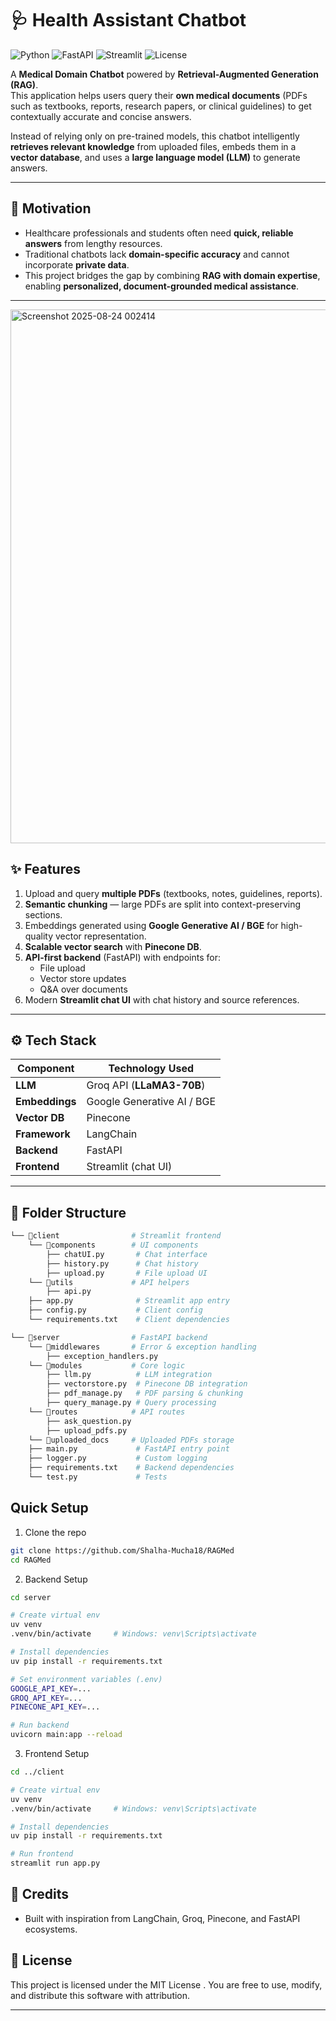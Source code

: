 # 🩺 Health Assistant Chatbot  

![Python](https://img.shields.io/badge/Python-3.10-blue)    ![FastAPI](https://img.shields.io/badge/FastAPI-Backend-success)     ![Streamlit](https://img.shields.io/badge/Streamlit-Frontend-red)     ![License](https://img.shields.io/badge/License-MIT-green)


A **Medical Domain Chatbot** powered by **Retrieval-Augmented Generation (RAG)**.  
This application helps users query their **own medical documents** (PDFs such as textbooks, reports, research papers, or clinical guidelines) to get contextually accurate and concise answers.  

Instead of relying only on pre-trained models, this chatbot intelligently **retrieves relevant knowledge** from uploaded files, embeds them in a **vector database**, and uses a **large language model (LLM)** to generate answers.  

---

## 🌟 Motivation  

- Healthcare professionals and students often need **quick, reliable answers** from lengthy resources.  
- Traditional chatbots lack **domain-specific accuracy** and cannot incorporate **private data**.  
- This project bridges the gap by combining **RAG with domain expertise**, enabling **personalized, document-grounded medical assistance**.  

---
<img width="1893" height="854" alt="Screenshot 2025-08-24 002414" src="https://github.com/user-attachments/assets/7d26b579-b911-4b2d-95e9-84dd1a57ea38" />

## ✨ Features  

1. Upload and query **multiple PDFs** (textbooks, notes, guidelines, reports).  
2. **Semantic chunking** — large PDFs are split into context-preserving sections.  
3. Embeddings generated using **Google Generative AI / BGE** for high-quality vector representation.  
4. **Scalable vector search** with **Pinecone DB**.  
5. **API-first backend** (FastAPI) with endpoints for:  
   - File upload  
   - Vector store updates  
   - Q&A over documents  
6. Modern **Streamlit chat UI** with chat history and source references.  

---

## ⚙️ Tech Stack  

| Component      | Technology Used                  |
| -------------- | -------------------------------- |
| **LLM**        | Groq API (**LLaMA3-70B**)        |
| **Embeddings** | Google Generative AI / BGE       |
| **Vector DB**  | Pinecone                         |
| **Framework**  | LangChain                        |
| **Backend**    | FastAPI                          |
| **Frontend**   | Streamlit (chat UI)              |

---
## 📁 Folder Structure

```bash
└── 📁client                # Streamlit frontend
    └── 📁components        # UI components
        ├── chatUI.py       # Chat interface
        ├── history.py      # Chat history
        ├── upload.py       # File upload UI
    └── 📁utils             # API helpers
        ├── api.py
    ├── app.py              # Streamlit app entry
    ├── config.py           # Client config
    └── requirements.txt    # Client dependencies

└── 📁server                # FastAPI backend
    └── 📁middlewares       # Error & exception handling
        ├── exception_handlers.py
    └── 📁modules           # Core logic
        ├── llm.py          # LLM integration
        ├── vectorstore.py  # Pinecone DB integration
        ├── pdf_manage.py   # PDF parsing & chunking
        ├── query_manage.py # Query processing
    └── 📁routes            # API routes
        ├── ask_question.py
        ├── upload_pdfs.py
    └── 📁uploaded_docs     # Uploaded PDFs storage
    ├── main.py             # FastAPI entry point
    ├── logger.py           # Custom logging
    ├── requirements.txt    # Backend dependencies
    └── test.py             # Tests
```

## Quick Setup

1. Clone the repo
```bash
git clone https://github.com/Shalha-Mucha18/RAGMed
cd RAGMed

```
2. Backend Setup
```bash
cd server

# Create virtual env
uv venv
.venv/bin/activate     # Windows: venv\Scripts\activate

# Install dependencies
uv pip install -r requirements.txt

# Set environment variables (.env)
GOOGLE_API_KEY=...
GROQ_API_KEY=...
PINECONE_API_KEY=...

# Run backend
uvicorn main:app --reload
```
3. Frontend Setup
```bash
cd ../client

# Create virtual env
uv venv
.venv/bin/activate     # Windows: venv\Scripts\activate

# Install dependencies
uv pip install -r requirements.txt

# Run frontend
streamlit run app.py
```
## 🌟 Credits

- Built with inspiration from LangChain, Groq, Pinecone, and FastAPI ecosystems.

## 🎉 License

This project is licensed under the MIT License
.
You are free to use, modify, and distribute this software with attribution.

---




